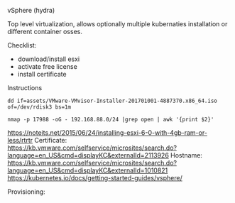 vSphere (hydra)

Top level virtualization, allows optionally multiple kubernaties installation or different container osses.

Checklist:

- download/install esxi
- activate free license
- install certificate

Instructions

    dd if=assets/VMware-VMvisor-Installer-201701001-4887370.x86_64.iso of=/dev/rdisk3 bs=1m

    nmap -p 17988 -oG - 192.168.88.0/24 |grep open | awk '{print $2}'

https://noteits.net/2015/06/24/installing-esxi-6-0-with-4gb-ram-or-less/rtrtr
Certificate: https://kb.vmware.com/selfservice/microsites/search.do?language=en_US&cmd=displayKC&externalId=2113926
Hostname: https://kb.vmware.com/selfservice/microsites/search.do?language=en_US&cmd=displayKC&externalId=1010821
https://kubernetes.io/docs/getting-started-guides/vsphere/

Provisioning:

